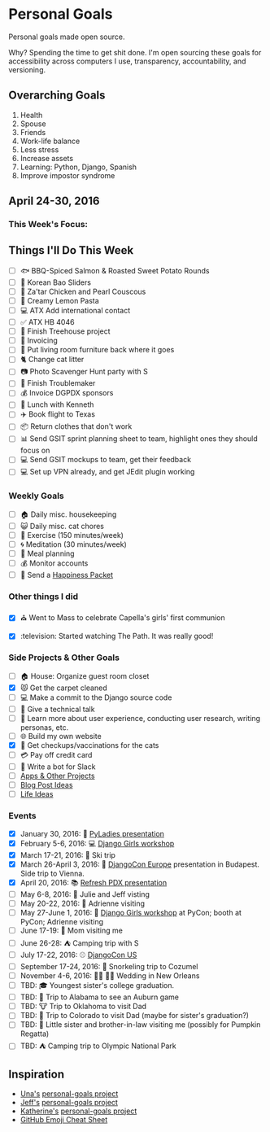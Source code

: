 
# Personal Goals

Personal goals made open source.

Why? Spending the time to get shit done. I'm open sourcing these goals for accessibility across computers I use, transparency, accountability, and versioning.

## Overarching Goals

1. Health
2. Spouse
2. Friends 
1. Work-life balance 
1. Less stress
1. Increase assets 
1. Learning: Python, Django, Spanish
3. Improve impostor syndrome

## April 24-30, 2016

### This Week's Focus: 

## Things I'll Do This Week

- [ ] :fish: BBQ-Spiced Salmon & Roasted Sweet Potato Rounds
- [ ] :rice: Korean Bao Sliders 
- [ ] :chicken: Za'tar Chicken and Pearl Couscous 
- [ ] :lemon: Creamy Lemon Pasta 
- [ ] :computer: ATX Add international contact 
- [ ] :white_check_mark: ATX HB 4046 
- [ ] :deciduous_tree: Finish Treehouse project
- [ ] :email: Invoicing 
- [ ] :house_with_garden: Put living room furniture back where it goes 
- [ ] :cat2: Change cat litter 
- [ ] :camera: Photo Scavenger Hunt party with S 
- [ ] :book: Finish Troublemaker 
- [ ] :moneybag: Invoice DGPDX sponsors 
- [ ] :pizza: Lunch with Kenneth 
- [ ] :airplane: Book flight to Texas 
- [ ] :package: Return clothes that don't work 
- [ ] :bar_chart: Send GSIT sprint planning sheet to team, highlight ones they should focus on 
- [ ] :computer: Send GSIT mockups to team, get their feedback 
- [ ] :computer: Set up VPN already, and get JEdit plugin working 
 
### Weekly Goals 

- [ ] :house: Daily misc. housekeeping
- [ ] :smiley_cat: Daily misc. cat chores
- [ ] :shoe: Exercise (150 minutes/week) 
- [ ] :cyclone: Meditation (30 minutes/week) 
- [ ] :fork_and_knife: Meal planning
- [ ] :moneybag: Monitor accounts 
- [ ] :love_letter: Send a [Happiness Packet](https://www.happinesspackets.io)

### Other things I did 

- [x] :church: Went to Mass to celebrate Capella's girls' first communion 
- [x] :television: Started watching The Path. It was really good! 


### Side Projects & Other Goals

- [ ] :house: House: Organize guest room closet
- [x] :pouting_cat: Get the carpet cleaned 
- [ ] :computer: Make a commit to the Django source code 
- [ ] :wrench: Give a technical talk 
- [ ] :dancers: Learn more about user experience, conducting user research, writing personas, etc. 
- [ ] :globe_with_meridians: Build my own website
- [x] :syringe: Get checkups/vaccinations for the cats 
- [ ] :credit_card: Pay off credit card 
- [ ] :older_woman: Write a bot for Slack 
- [ ] [Apps & Other Projects](ideas/app-ideas.md)
- [ ] [Blog Post Ideas](ideas/blog-ideas.md)
- [ ] [Life Ideas](ideas/life-ideas.md)

### Events 
- [x] January 30, 2016: :microphone: [PyLadies presentation](https://www.youtube.com/watch?v=OAQAXVU1jIo)
- [x] February 5-6, 2016: :computer: [Django Girls workshop](https://djangogirls.org/portland/)
- [x] March 17-21, 2016: :ski: Ski trip 
- [x] March 26-April 3, 2016: :european_castle: [DjangoCon Europe](https://djangocon.eu/) presentation in Budapest. Side trip to Vienna.
- [x] April 20, 2016: :books: [Refresh PDX presentation](http://rfrshpdx.org/jane-austen-on-python-tips-from-an-english-major-on-writing-better-code/)
- [ ] May 6-8, 2016: :couple: Julie and Jeff visting
- [ ] May 20-22, 2016: :star2: Adrienne visiting 
- [ ] May 27-June 1, 2016: :love_letter: [Django Girls workshop](https://djangogirls.org/pycon/) at PyCon; booth at PyCon; Adrienne visiting 
- [ ] June 17-19: :woman: Mom visiting me 
- [ ] June 26-28: :tent: Camping trip with S 
- [ ] July 17-22, 2016: :baseball: [DjangoCon US](https://2016.djangocon.us/) 
- [ ] September 17-24, 2016: :tropical_fish: Snorkeling trip to Cozumel 
- [ ] November 4-6, 2016: :bride_with_veil: :bride_with_veil: Wedding in New Orleans
- [ ] TBD: :mortar_board: Youngest sister's college graduation. 
- [ ] TBD: :football: Trip to Alabama to see an Auburn game 
- [ ] TBD: :cow: Trip to Oklahoma to visit Dad 
- [ ] TBD: :sunrise_over_mountains: Trip to Colorado to visit Dad (maybe for sister's graduation?) 
- [ ] TBD: :jack_o_lantern: Little sister and brother-in-law visiting me (possibly for Pumpkin Regatta)
- [ ] TBD: :tent: Camping trip to Olympic National Park 

## Inspiration

- [Una's](https://github.com/una) [personal-goals project](https://github.com/una/personal-goals)
- [Jeff's](https://github.com/jefftriplett) [personal-goals project](https://github.com/jefftriplett/personal-goals) 
- [Katherine's](https://github.com/KatherineMichel) [personal-goals project](https://github.com/KatherineMichel/personal-goals)
- [GitHub Emoji Cheat Sheet](http://www.emoji-cheat-sheet.com/) 
